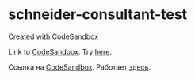 # schneider-consultant-test
Created with CodeSandbox

Link to [CodeSandbox](https://codesandbox.io/s/l5z2yw5klz).
Try [here](https://l5z2yw5klz.codesandbox.io/).

Ссылка на [CodeSandbox](https://codesandbox.io/s/l5z2yw5klz).
Работает [здесь](https://l5z2yw5klz.codesandbox.io/).
